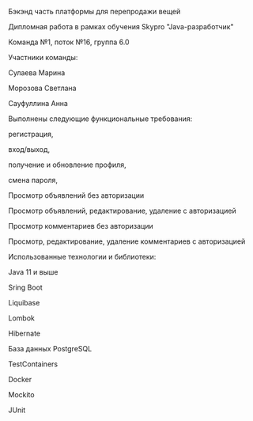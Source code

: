 Бэкэнд часть платформы для перепродажи вещей

Дипломная работа в рамках обучения Skypro "Java-разработчик"

Команда №1, поток №16, группа 6.0

Участники команды: 

Сулаева Марина

Морозова Светлана

Сауфуллина Анна

Выполнены следующие функциональные требования:

регистрация,

вход/выход,

получение и обновление профиля,

смена пароля,

Просмотр объявлений без авторизации

Просмотр объявлений, редактирование, удаление с авторизацией

Просмотр  комментариев без авторизации

Просмотр, редактирование, удаление комментариев с авторизацией

Использованные технологии и библиотеки:

Java 11 и выше

Sring Boot

Liquibase

Lombok

Hibernate

База данных PostgreSQL

TestContainers

Docker

Mockito

JUnit

